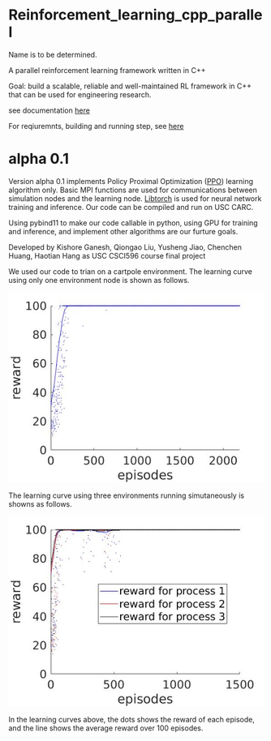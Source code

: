 # Reinforcement_learning_cpp_parallel
Name is to be determined.

A parallel reinforcement learning framework written in C++

Goal: build a scalable, reliable and well-maintained RL framework in C++ that can be used for engineering research.

see documentation [here](https://github.com/haotianh9/Reinforcement_learning_cpp_parallel/tree/main/doc/main.pdf)

For reqiuremnts, building and running step, see [here](https://github.com/haotianh9/Reinforcement_learning_cpp_parallel/blob/main/Build%20and%20use%20note)

# alpha 0.1
Version alpha 0.1 implements Policy Proximal Optimization ([PPO](https://arxiv.org/pdf/1707.06347.pdf)) learning algorithm only. Basic MPI functions are used for communications between simulation nodes and the learning node. [Libtorch](https://pytorch.org/cppdocs/) is used for neural network training and inference. Our code can be compiled and run on USC CARC. 

Using pybind11 to make our code callable in python, using GPU for training and inference, and implement other algorithms are our furture goals. 
<!-- We also tried using [Eigen](https://eigen.tuxfamily.org/index.php?title=Main_Page), but finally found that we don't actually need it.  -->

Developed by Kishore Ganesh, Qiongao Liu, Yusheng Jiao, Chenchen Huang, Haotian Hang as USC CSCI596 course final project

We used our code to trian on a cartpole environment. The learning curve using only one environment node is shown as follows.

![learning curve](https://github.com/haotianh9/Reinforcement_learning_cpp_parallel/blob/main/results/carpole1node/learning%20curve.jpg)

The learning curve using  three environments running simutaneously is showns as follows.

![learning curve](https://github.com/haotianh9/Reinforcement_learning_cpp_parallel/blob/main/results/carpole3node/learning_curve.jpg)

In the learning curves above, the dots shows the reward of each episode, and the line shows the average reward over 100 episodes.

